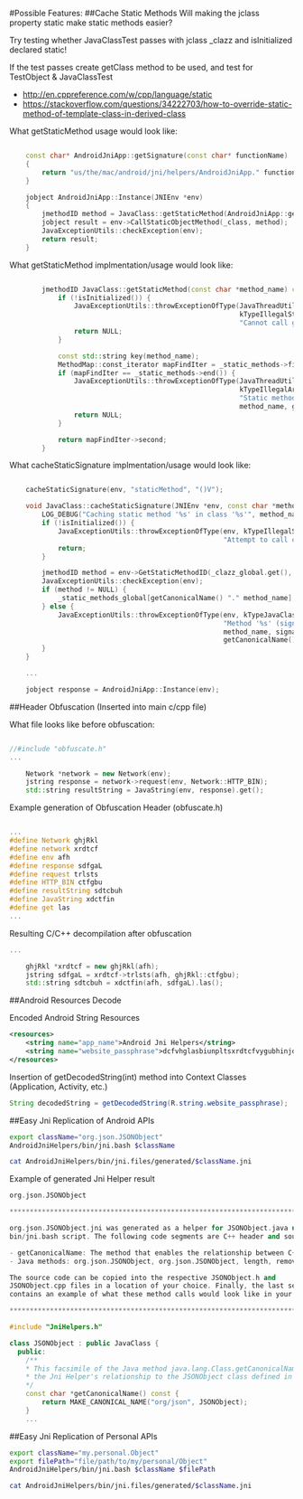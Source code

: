 #Possible Features:
##Cache Static Methods
Will making the jclass property static make static methods easier?

Try testing whether JavaClassTest passes with jclass _clazz and isInitialized declared static!

If the test passes create getClass method to be used, and test for TestObject & JavaClassTest
- http://en.cppreference.com/w/cpp/language/static
- https://stackoverflow.com/questions/34222703/how-to-override-static-method-of-template-class-in-derived-class

What getStaticMethod usage would look like:
```c++

    const char* AndroidJniApp::getSignature(const char* functionName)
    {
        return "us/the/mac/android/jni/helpers/AndroidJniApp." functionName;
    }

    jobject AndroidJniApp::Instance(JNIEnv *env)
    {
        jmethodID method = JavaClass::getStaticMethod(AndroidJniApp::getSignature(__FUNCTION__))
        jobject result = env->CallStaticObjectMethod(_class, method);
        JavaExceptionUtils::checkException(env);
        return result;
    }

```

What getStaticMethod implmentation/usage would look like:
```c++

        jmethodID JavaClass::getStaticMethod(const char *method_name) const {
            if (!isInitialized()) {
                JavaExceptionUtils::throwExceptionOfType(JavaThreadUtils::getEnvForCurrentThread(),
                                                         kTypeIllegalStateException,
                                                         "Cannot call getMethod without class info (forgot to merge?)");
                return NULL;
            }

            const std::string key(method_name);
            MethodMap::const_iterator mapFindIter = _static_methods->find(key);
            if (mapFindIter == _static_methods->end()) {
                JavaExceptionUtils::throwExceptionOfType(JavaThreadUtils::getEnvForCurrentThread(),
                                                         kTypeIllegalArgumentException,
                                                         "Static method '%s' is not cached in class '%s'",
                                                         method_name, getCanonicalName());
                return NULL;
            }

            return mapFindIter->second;
        }

```

What cacheStaticSignature implmentation/usage would look like:
```c++

    cacheStaticSignature(env, "staticMethod", "()V");

    void JavaClass::cacheStaticSignature(JNIEnv *env, const char *method_name, const char *signature) {
        LOG_DEBUG("Caching static method '%s' in class '%s'", method_name, getSimpleName());
        if (!isInitialized()) {
            JavaExceptionUtils::throwExceptionOfType(env, kTypeIllegalStateException,
                                                     "Attempt to call cacheMethod without having set class info");
            return;
        }

        jmethodID method = env->GetStaticMethodID(_clazz_global.get(), method_name, signature);
        JavaExceptionUtils::checkException(env);
        if (method != NULL) {
            _static_methods_global[getCanonicalName() "." method_name] = method;
        } else {
            JavaExceptionUtils::throwExceptionOfType(env, kTypeJavaClass(NoSuchMethodError),
                                                     "Method '%s' (signature: %s) not found on class '%s'",
                                                     method_name, signature,
                                                     getCanonicalName());
        }
    }

    ...

    jobject response = AndroidJniApp::Instance(env);

```


##Header Obfuscation (Inserted into main c/cpp file)

What file looks like before obfuscation:
```c++

//#include "obfuscate.h"
...

    Network *network = new Network(env);
    jstring response = network->request(env, Network::HTTP_BIN);
    std::string resultString = JavaString(env, response).get();

```

Example generation of Obfuscation Header (obfuscate.h)
```c++

...
#define Network ghjRkl
#define network xrdtcf
#define env afh
#define response sdfgaL
#define request trlsts
#define HTTP_BIN ctfgbu
#define resultString sdtcbuh
#define JavaString xdctfin
#define get las
...


```

Resulting C/C++ decompilation after obfuscation
```c++
...

    ghjRkl *xrdtcf = new ghjRkl(afh);
    jstring sdfgaL = xrdtcf->trlsts(afh, ghjRkl::ctfgbu);
    std::string sdtcbuh = xdctfin(afh, sdfgaL).las();

```

##Android Resources Decode

Encoded Android String Resources
```xml
<resources>
    <string name="app_name">Android Jni Helpers</string>
    <string name="website_passphrase">dcfvhglasbiunpltsxrdtcfvygubhinjom</string>
</resources>
```

Insertion of getDecodedString(int) method into Context Classes (Application, Activity, etc.)
```java
String decodedString = getDecodedString(R.string.website_passphrase);

```

##Easy Jni Replication of Android APIs
```bash
export className="org.json.JSONObject"
AndroidJniHelpers/bin/jni.bash $className

cat AndroidJniHelpers/bin/jni.files/generated/$className.jni

```

Example of generated Jni Helper result
```c++
org.json.JSONObject

********************************************************************************

org.json.JSONObject.jni was generated as a helper for JSONObject.java using the
bin/jni.bash script. The following code segments are C++ header and source code containing:

- getCanonicalName: The method that enables the relationship between C++ and Java.
- Java methods: org.json.JSONObject, org.json.JSONObject, length, remove, isNull, has, opt, optBoolean, optBoolean, optDouble, optDouble, optInt, optInt, optLong, optLong, optString, optString, optJSONArray, optJSONObject, keys, names, toString, quote, wrap

The source code can be copied into the respective JSONObject.h and
JSONObject.cpp files in a location of your choice. Finally, the last segment
contains an example of what these method calls would look like in your code.

********************************************************************************

#include "JniHelpers.h"

class JSONObject : public JavaClass {
  public:
    /**
    * This facsimile of the Java method java.lang.Class.getCanonicalName() is used to maintain
    * the Jni Helper's relationship to the JSONObject class defined in Java.
    */
    const char *getCanonicalName() const {
        return MAKE_CANONICAL_NAME("org/json", JSONObject);
    }
    ...
```

##Easy Jni Replication of Personal APIs
```bash
export className="my.personal.Object"
export filePath="file/path/to/my/personal/Object"
AndroidJniHelpers/bin/jni.bash $className $filePath

cat AndroidJniHelpers/bin/jni.files/generated/$className.jni

```